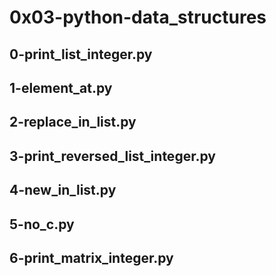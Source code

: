 # 0x03-python-data_structures
## 0-print_list_integer.py
## 1-element_at.py
## 2-replace_in_list.py
## 3-print_reversed_list_integer.py
## 4-new_in_list.py
## 5-no_c.py
## 6-print_matrix_integer.py
